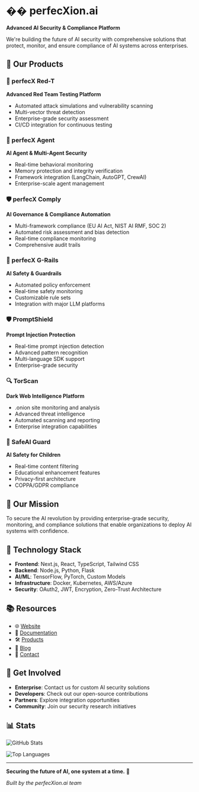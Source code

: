 # ��️ perfecXion.ai

**Advanced AI Security & Compliance Platform**

We're building the future of AI security with comprehensive solutions that protect, monitor, and ensure compliance of AI systems across enterprises.

## 🚀 Our Products

### 🔴 perfecX Red-T
**Advanced Red Team Testing Platform**
- Automated attack simulations and vulnerability scanning
- Multi-vector threat detection
- Enterprise-grade security assessment
- CI/CD integration for continuous testing

### 🤖 perfecX Agent  
**AI Agent & Multi-Agent Security**
- Real-time behavioral monitoring
- Memory protection and integrity verification
- Framework integration (LangChain, AutoGPT, CrewAI)
- Enterprise-scale agent management

### 🛡️ perfecX Comply
**AI Governance & Compliance Automation**
- Multi-framework compliance (EU AI Act, NIST AI RMF, SOC 2)
- Automated risk assessment and bias detection
- Real-time compliance monitoring
- Comprehensive audit trails

### 🚦 perfecX G-Rails
**AI Safety & Guardrails**
- Automated policy enforcement
- Real-time safety monitoring
- Customizable rule sets
- Integration with major LLM platforms

### 🛡️ PromptShield
**Prompt Injection Protection**
- Real-time prompt injection detection
- Advanced pattern recognition
- Multi-language SDK support
- Enterprise-grade security

### 🔍 TorScan
**Dark Web Intelligence Platform**
- .onion site monitoring and analysis
- Advanced threat intelligence
- Automated scanning and reporting
- Enterprise integration capabilities

### 🧒 SafeAI Guard
**AI Safety for Children**
- Real-time content filtering
- Educational enhancement features
- Privacy-first architecture
- COPPA/GDPR compliance

## 🎯 Our Mission

To secure the AI revolution by providing enterprise-grade security, monitoring, and compliance solutions that enable organizations to deploy AI systems with confidence.

## 🔧 Technology Stack

- **Frontend**: Next.js, React, TypeScript, Tailwind CSS
- **Backend**: Node.js, Python, Flask
- **AI/ML**: TensorFlow, PyTorch, Custom Models
- **Infrastructure**: Docker, Kubernetes, AWS/Azure
- **Security**: OAuth2, JWT, Encryption, Zero-Trust Architecture

## 📚 Resources

- 🌐 [Website](https://perfecxion.ai)
- 📖 [Documentation](https://perfecxion.ai/docs)
- 🛠️ [Products](https://perfecxion.ai/products)
- 📝 [Blog](https://perfecxion.ai/blog)
- 📧 [Contact](https://perfecxion.ai/contact)

## 🤝 Get Involved

- **Enterprise**: Contact us for custom AI security solutions
- **Developers**: Check out our open-source contributions
- **Partners**: Explore integration opportunities
- **Community**: Join our security research initiatives

## 📊 Stats

![GitHub Stats](https://github-readme-stats.vercel.app/api?username=perfecxion-ai&show_icons=true&theme=radical)

![Top Languages](https://github-readme-stats.vercel.app/api/top-langs/?username=perfecxion-ai&layout=compact&theme=radical)

---

**Securing the future of AI, one system at a time.** 🚀

*Built by the perfecXion.ai team*
